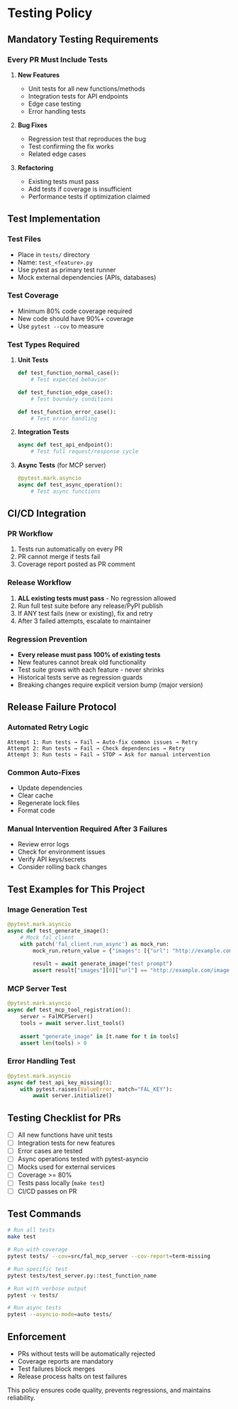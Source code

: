 # Testing Policy

## Mandatory Testing Requirements

### Every PR Must Include Tests

1. **New Features**
   - Unit tests for all new functions/methods
   - Integration tests for API endpoints
   - Edge case testing
   - Error handling tests

2. **Bug Fixes**
   - Regression test that reproduces the bug
   - Test confirming the fix works
   - Related edge cases

3. **Refactoring**
   - Existing tests must pass
   - Add tests if coverage is insufficient
   - Performance tests if optimization claimed

## Test Implementation

### Test Files
- Place in `tests/` directory
- Name: `test_<feature>.py`
- Use pytest as primary test runner
- Mock external dependencies (APIs, databases)

### Test Coverage
- Minimum 80% code coverage required
- New code should have 90%+ coverage
- Use `pytest --cov` to measure

### Test Types Required

1. **Unit Tests**
   ```python
   def test_function_normal_case():
       # Test expected behavior
   
   def test_function_edge_case():
       # Test boundary conditions
   
   def test_function_error_case():
       # Test error handling
   ```

2. **Integration Tests**
   ```python
   async def test_api_endpoint():
       # Test full request/response cycle
   ```

3. **Async Tests** (for MCP server)
   ```python
   @pytest.mark.asyncio
   async def test_async_operation():
       # Test async functions
   ```

## CI/CD Integration

### PR Workflow
1. Tests run automatically on every PR
2. PR cannot merge if tests fail
3. Coverage report posted as PR comment

### Release Workflow
1. **ALL existing tests must pass** - No regression allowed
2. Run full test suite before any release/PyPI publish
3. If ANY test fails (new or existing), fix and retry
4. After 3 failed attempts, escalate to maintainer

### Regression Prevention
- **Every release must pass 100% of existing tests**
- New features cannot break old functionality
- Test suite grows with each feature - never shrinks
- Historical tests serve as regression guards
- Breaking changes require explicit version bump (major version)

## Release Failure Protocol

### Automated Retry Logic
```
Attempt 1: Run tests → Fail → Auto-fix common issues → Retry
Attempt 2: Run tests → Fail → Check dependencies → Retry  
Attempt 3: Run tests → Fail → STOP → Ask for manual intervention
```

### Common Auto-Fixes
- Update dependencies
- Clear cache
- Regenerate lock files
- Format code

### Manual Intervention Required After 3 Failures
- Review error logs
- Check for environment issues
- Verify API keys/secrets
- Consider rolling back changes

## Test Examples for This Project

### Image Generation Test
```python
@pytest.mark.asyncio
async def test_generate_image():
    # Mock fal_client
    with patch('fal_client.run_async') as mock_run:
        mock_run.return_value = {"images": [{"url": "http://example.com/image.jpg"}]}
        
        result = await generate_image("test prompt")
        assert result["images"][0]["url"] == "http://example.com/image.jpg"
```

### MCP Server Test
```python
@pytest.mark.asyncio
async def test_mcp_tool_registration():
    server = FalMCPServer()
    tools = await server.list_tools()
    
    assert "generate_image" in [t.name for t in tools]
    assert len(tools) > 0
```

### Error Handling Test
```python
@pytest.mark.asyncio
async def test_api_key_missing():
    with pytest.raises(ValueError, match="FAL_KEY"):
        await server.initialize()
```

## Testing Checklist for PRs

- [ ] All new functions have unit tests
- [ ] Integration tests for new features
- [ ] Error cases are tested
- [ ] Async operations tested with pytest-asyncio
- [ ] Mocks used for external services
- [ ] Coverage >= 80%
- [ ] Tests pass locally (`make test`)
- [ ] CI/CD passes on PR

## Test Commands

```bash
# Run all tests
make test

# Run with coverage
pytest tests/ --cov=src/fal_mcp_server --cov-report=term-missing

# Run specific test
pytest tests/test_server.py::test_function_name

# Run with verbose output
pytest -v tests/

# Run async tests
pytest --asyncio-mode=auto tests/
```

## Enforcement

- PRs without tests will be automatically rejected
- Coverage reports are mandatory
- Test failures block merges
- Release process halts on test failures

This policy ensures code quality, prevents regressions, and maintains reliability.